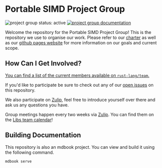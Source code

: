 # Portable SIMD Project Group

![project group status: active](https://img.shields.io/badge/status-active-brightgreen.svg)
[![project group documentation](https://img.shields.io/badge/MDBook-View%20Documentation-blue)][gh-pages]

Welcome the repository for the Portable SIMD Project Group! This is the
repository we use to organise our work. Please refer to our [charter] as well
as our [github pages website][gh-pages] for more information on our goals and
current scope.

[charter]: ./CHARTER.md
[gh-pages]: https://rust-lang.github.io/portable-simd

## How Can I Get Involved?

[You can find a list of the current members available
on `rust-lang/team`.][team-toml]

If you'd like to participate be sure to check out any of our [open issues] on this
repository.

We also participate on [Zulip][chat-link], feel free to introduce
yourself over there and ask us any questions you have.

Group meetings happen every two weeks via [Zulip][chat-link].
You can find them on the [Libs team calendar][calendar]!

[open issues]: ../../issues
[chat-link]: https://rust-lang.zulipchat.com/#narrow/stream/257879-project-portable-simd
[team-toml]: https://github.com/rust-lang/team/blob/master/teams/project-portable-simd.toml
[calendar]: https://calendar.google.com/calendar/u/0/embed?src=9kuu8evq4eh6uacm262k0phri8@group.calendar.google.com

## Building Documentation

This repository is also an mdbook project. You can view and build it using the
following command.

```
mdbook serve
```
